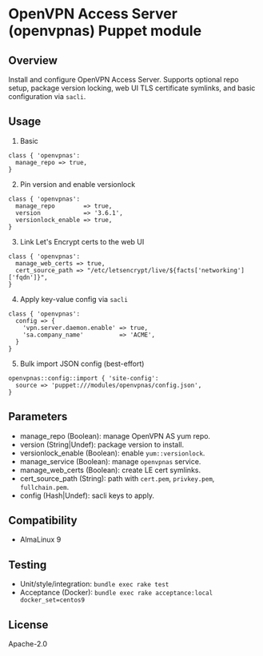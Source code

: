 OpenVPN Access Server (openvpnas) Puppet module
================================================

Overview
--------
Install and configure OpenVPN Access Server. Supports optional repo setup, package version locking, web UI TLS certificate symlinks, and basic configuration via `sacli`.

Usage
-----

1) Basic
```puppet
class { 'openvpnas':
  manage_repo => true,
}
```

2) Pin version and enable versionlock
```puppet
class { 'openvpnas':
  manage_repo        => true,
  version            => '3.6.1',
  versionlock_enable => true,
}
```

3) Link Let's Encrypt certs to the web UI
```puppet
class { 'openvpnas':
  manage_web_certs => true,
  cert_source_path => "/etc/letsencrypt/live/${facts['networking']['fqdn']}",
}
```

4) Apply key-value config via `sacli`
```puppet
class { 'openvpnas':
  config => {
    'vpn.server.daemon.enable' => true,
    'sa.company_name'          => 'ACME',
  }
}
```

5) Bulk import JSON config (best-effort)
```puppet
openvpnas::config::import { 'site-config':
  source => 'puppet:///modules/openvpnas/config.json',
}
```

Parameters
----------
- manage_repo (Boolean): manage OpenVPN AS yum repo.
- version (String|Undef): package version to install.
- versionlock_enable (Boolean): enable `yum::versionlock`.
- manage_service (Boolean): manage `openvpnas` service.
- manage_web_certs (Boolean): create LE cert symlinks.
- cert_source_path (String): path with `cert.pem`, `privkey.pem`, `fullchain.pem`.
- config (Hash|Undef): sacli keys to apply.

Compatibility
-------------
- AlmaLinux 9

Testing
-------
- Unit/style/integration: `bundle exec rake test`
- Acceptance (Docker): `bundle exec rake acceptance:local docker_set=centos9`

License
-------
Apache-2.0

